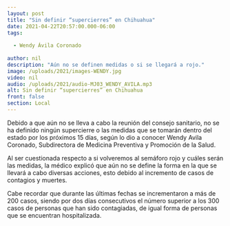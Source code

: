 ```yaml
---
layout: post
title: "Sin definir “supercierres” en Chihuahua"
date: 2021-04-22T20:57:00.000-06:00
tags:
  
  - Wendy Ávila Coronado
  
author: nil
description: "Aún no se definen medidas o si se llegará a rojo."
image: /uploads/2021/images-WENDY.jpg
video: nil
audio: /uploads/2021/audio-MJ03_WENDY_AVILA.mp3
alt: Sin definir “supercierres” en Chihuahua
front: false
section: Local
---
```


Debido a que aún no se lleva a cabo la reunión del consejo sanitario, no se ha definido ningún supercierre o las medidas que se tomarán dentro del estado por los próximos 15 días, según lo dio a conocer Wendy Avila Coronado, Subdirectora de Medicina Preventiva y Promoción de la Salud.

Al ser cuestionada respecto a si volveremos al semáforo rojo y cuáles serán las medidas, la médico explicó que aún no se define la forma en la que se llevará a cabo diversas acciones, esto debido al incremento de casos de contagios y muertes.

Cabe recordar que durante las últimas fechas se incrementaron a más de 200 casos, siendo por dos días consecutivos el número superior a los 300 casos de personas que han sido contagiadas, de igual forma de personas que se encuentran hospitalizada.
